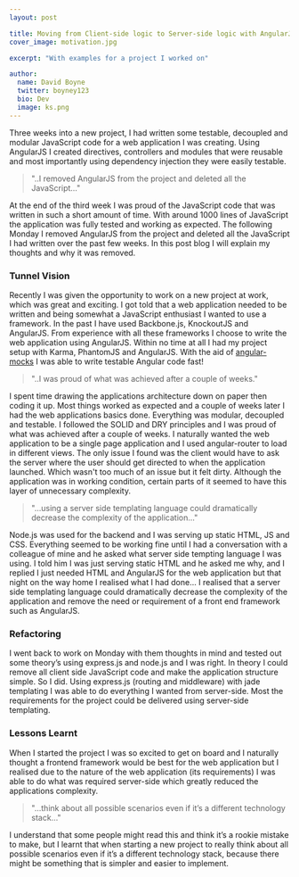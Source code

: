 ```yaml
---
layout: post

title: Moving from Client-side logic to Server-side logic with AngularJS, Node.js and Express.js
cover_image: motivation.jpg

excerpt: "With examples for a project I worked on"

author:
  name: David Boyne
  twitter: boyney123
  bio: Dev
  image: ks.png
---
```


Three weeks into a new project, I had written some testable, decoupled and modular JavaScript code for a web application I was creating. Using AngularJS I created directives, controllers and modules that were reusable and most importantly using dependency injection they were easily testable.

> "..I removed AngularJS from the project and deleted all the JavaScript..."

At the end of the third week I was proud of the JavaScript code that was written in such a short amount of time. With around 1000 lines of JavaScript the application was fully tested and working as expected. The following Monday I removed AngularJS from the project and deleted all the JavaScript I had written over the past few weeks. In this post blog I will explain my thoughts and why it was removed.

### Tunnel Vision

Recently I was given the opportunity to work on a new project at work, which was great and exciting. I got told that a web application needed to be written and being somewhat a JavaScript enthusiast I wanted to use a framework. In the past I have used Backbone.js, KnockoutJS and AngularJS. From experience with all these frameworks I choose to write the web application using AngularJS. Within no time at all I had my project setup with Karma, PhantomJS and AngularJS. With the aid of [angular-mocks](https://docs.angularjs.org/api/ngMock "angular-mocks") I was able to write testable Angular code fast!

> "..I was proud of what was achieved after a couple of weeks."

I spent time drawing the applications architecture down on paper then coding it up. Most things worked as expected and a couple of weeks later I had the web applications basics done. Everything was modular, decoupled and testable. I followed the SOLID and DRY principles and I was proud of what was achieved after a couple of weeks. I naturally wanted the web application to be a single page application and I used angular-router to load in different views. The only issue I found was the client would have to ask the server where the user should get directed to when the application launched. Which wasn't too much of an issue but it felt dirty. Although the application was in working condition, certain parts of it seemed to have this layer of unnecessary complexity.

> "...using a server side templating language could dramatically decrease the complexity of the application..."

Node.js was used for the backend and I was serving up static HTML, JS and CSS. Everything seemed to be working fine until I had a conversation with a colleague of mine and he asked what server side tempting language I was using. I told him I was just serving static HTML and he asked me why, and I replied I just needed HTML and AngularJS for the web application but that night on the way home I realised what I had done… I realised that a server side templating language could dramatically decrease the complexity of the application and remove the need or requirement of a front end framework such as AngularJS.

### Refactoring

I went back to work on Monday with them thoughts in mind and tested out some theory’s using express.js and node.js and I was right. In theory I could remove all client side JavaScript code and make the application structure simple. So I did. Using express.js (routing and middleware) with jade templating I was able to do everything I wanted from server-side. Most the requirements for the project could be delivered using server-side templating.

### Lessons Learnt

When I started the project I was so excited to get on board and I naturally thought a frontend framework would be best for the web application but I realised due to the nature of the web application (its requirements) I was able to do what was required server-side which greatly reduced the applications complexity.

> "...think about all possible scenarios even if it’s a different technology stack..."

I understand that some people might read this and think it’s a rookie mistake to make, but I learnt that when starting a new project to really think about all possible scenarios even if it’s a different technology stack, because there might be something that is simpler and easier to implement.